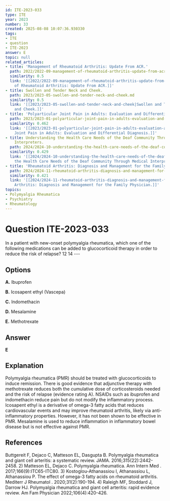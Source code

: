 ```yaml
---
id: ITE-2023-033
type: ITE
year: 2023
number: 33
created: 2025-08-08 10:07:36.930330
tags:
- ITE
- question
- ITE-2023
answer: E
topic: null
related_articles:
- title: 'Management of Rheumatoid Arthritis: Update From ACR.'
  path: 2022/2022-09-management-of-rheumatoid-arthritis-update-from-acr.md
  similarity: 0.5
  link: '[[2022/2022-09-management-of-rheumatoid-arthritis-update-from-acr|Management
    of Rheumatoid Arthritis: Update From ACR.]]'
- title: Swollen and Tender Neck and Cheek.
  path: 2023/2023-05-swollen-and-tender-neck-and-cheek.md
  similarity: 0.5
  link: '[[2023/2023-05-swollen-and-tender-neck-and-cheek|Swollen and Tender Neck
    and Cheek.]]'
- title: 'Polyarticular Joint Pain in Adults: Evaluation and Differential Diagnosis.'
  path: 2023/2023-01-polyarticular-joint-pain-in-adults-evaluation-and-differenti.md
  similarity: 0.462
  link: '[[2023/2023-01-polyarticular-joint-pain-in-adults-evaluation-and-differenti|Polyarticular
    Joint Pain in Adults: Evaluation and Differential Diagnosis.]]'
- title: Understanding the Health Care Needs of the Deaf Community Through Medical
    Interpreters.
  path: 2024/2024-10-understanding-the-health-care-needs-of-the-deaf-community-th.md
  similarity: 0.429
  link: '[[2024/2024-10-understanding-the-health-care-needs-of-the-deaf-community-th|Understanding
    the Health Care Needs of the Deaf Community Through Medical Interpreters.]]'
- title: 'Rheumatoid Arthritis: Diagnosis and Management for the Family Physician.'
  path: 2024/2024-11-rheumatoid-arthritis-diagnosis-and-management-for-the-family.md
  similarity: 0.421
  link: '[[2024/2024-11-rheumatoid-arthritis-diagnosis-and-management-for-the-family|Rheumatoid
    Arthritis: Diagnosis and Management for the Family Physician.]]'
topics:
- Polymyalgia Rheumatica
- Psychiatry
- Rheumatology
---
```


# Question ITE-2023-033

In a patient with new-onset polymyalgia rheumatica, which one of the following medications can be added to glucocorticoid therapy in order to reduce the risk of relapse? 12 14 ---

## Options

**A.** Ibuprofen

**B.** Icosapent ethyl (Vascepa)

**C.** Indomethacin

**D.** Mesalamine

**E.** Methotrexate

## Answer

**E**

## Explanation

Polymyalgia rheumatica (PMR) should be treated with glucocorticoids to induce remission. There is good evidence that adjunctive therapy with methotrexate reduces both the cumulative dose of corticosteroids needed and the risk of relapse (evidence rating A). NSAIDs such as ibuprofen and indomethacin reduce pain but do not modify the inflammatory process. Icosapent ethyl is a derivative of omega-3 fatty acids that reduces cardiovascular events and may improve rheumatoid arthritis, likely via anti-inflammatory properties. However, it has not been shown to be effective in PMR. Mesalamine is used to reduce inflammation in inflammatory bowel disease but is not effective against PMR.

## References

Buttgereit F, Dejaco C, Matteson EL, Dasgupta B. Polymyalgia rheumatica and giant cell arteritis: a systematic review. JAMA. 2016;315(22):2442-2458. 2) Matteson EL, Dejaco C. Polymyalgia rheumatica. Ann Intern Med . 2017;166(9):ITC65-ITC80. 3) Kostoglou-Athanassiou I, Athanassiou L, Athanassiou P. The effect of omega-3 fatty acids on rheumatoid arthritis. Mediterr J Rheumatol . 2020;31(2):190-194. 4) Raleigh MF, Stoddard J, Darrow HJ. Polymyalgia rheumatica and giant cell arteritis: rapid evidence review. Am Fam Physician 2022;106(4):420-426.
